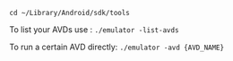 `
cd ~/Library/Android/sdk/tools
`

To list your AVDs use :
`
./emulator -list-avds
`

To run a certain AVD directly:
`
./emulator -avd {AVD_NAME}
`
